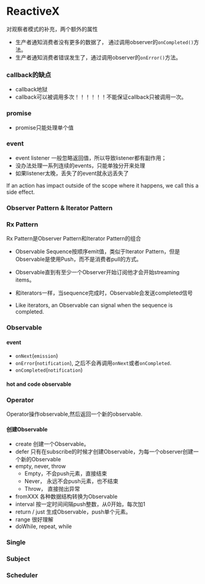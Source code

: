 # ReactiveX

对观察者模式的补充，两个额外的属性
* 生产者通知消费者没有更多的数据了， 通过调用observer的`onCompleted()`方法。
* 生产者通知消费者错误发生了，通过调用observer的`onError()`方法。

### callback的缺点
* callback地狱
* callback可以被调用多次！！！！！！不能保证callback只被调用一次。

### promise
* promise只能处理单个值


### event
* event listener 一般忽略返回值，所以导致listener都有副作用；
* 没办法处理一系列连续的events，只能单独分开来处理
* 如果listener太晚，丢失了的event就永远丢失了

If an action has impact outside of the scope where it happens, we call this a side effect.

### Observer Pattern & Iterator Pattern

### Rx Pattern

Rx Pattern是Observer Pattern和Iterator Pattern的组合
* Observable Sequence按顺序emit值，类似于Iterator Pattern，但是Observable是使用Push，而不是消费者pull的方式。

* Observable直到有至少一个Observer开始订阅他才会开始streaming items。
* 和iterators一样，当sequence完成时，Observable会发送completed信号
* Like iterators, an Observable can signal when the sequence is completed.

### Observable


#### event

* `onNext`(`emission`)
* `onError`(`notification`), 之后不会再调用`onNext`或者`onCompleted`.
* `onCompleted`(`notification`)


#### hot and code observable

### Operator

Operator操作observable,然后返回一个新的observable.

#### 创建Observable
* create
  创建一个Observable。
* defer
  只有在subscribe的时候才创建Observable，为每一个observer创建一个新的Observable
* empty, never, throw
  - Empty，不会push元素，直接结束
  - Never， 永远不会push元素，也不结束
  - Throw， 直接抛出异常
* fromXXX
  各种数据结构转换为Observable
* interval
  按一定时间间隔push整数，从0开始，每次加1
* return / just
  生成Observable，push单个元素。
* range
  很好理解
* doWhile, repeat, while

### Single

### Subject

### Scheduler
